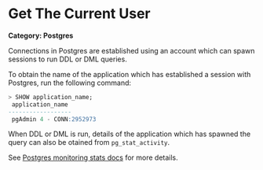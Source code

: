 # Get The Current User

__Category: Postgres__

Connections in Postgres are established using an account which can spawn sessions to run DDL or DML queries. 

To obtain the name of the application which has established a session with Postgres, run the following command:

```sql
> SHOW application_name;
 application_name
------------------
 pgAdmin 4 - CONN:2952973
```

When DDL or DML is run, details of the application which has spawned the query can also be otained from `pg_stat_activity`.

See [Postgres monitoring stats docs](https://www.postgresql.org/docs/current/monitoring-stats.html#MONITORING-STATS-VIEWS) for more details.
